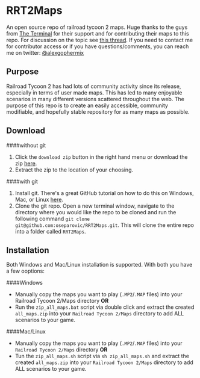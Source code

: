 RRT2Maps
========

An open source repo of railroad tycoon 2 maps. Huge thanks to the guys from [The Terminal](http://theterminal.dune2k.com/?p=rrt2) for their support and for contributing their maps to this repo. For discussion on the topic see [this thread](http://forum.dune2k.com/topic/25994-idea-git-repo-of-all-rrt2-maps/). If you need to contact me for contributor access or if you have questions/comments, you can reach me on twitter: [@alexgophermix](https://twitter.com/alexgophermix)

Purpose
-------

Railroad Tycoon 2 has had lots of community activity since its release, especially in terms of user made maps. This has led to many enjoyable scenarios in many different versions scattered throughout the web. The purpose of this repo is to create an easily accessible, community modifiable, and hopefully stable repository for as many maps as possible.

Download
--------

####without git
1. Click the `download zip` button in the right hand menu or download the zip [here](https://github.com/oseparovic/RRT2Maps/archive/master.zip).
2. Extract the zip to the location of your choosing.

####with git
1. Install git. There's a great GitHub tutorial on how to do this on Windows, Mac, or Linux [here](https://help.github.com/articles/set-up-git).
2. Clone the git repo. Open a new terminal window, navigate to the directory where you would like the repo to be cloned and run the following command `git clone git@github.com:oseparovic/RRT2Maps.git`. This will clone the entire repo into a folder called `RRT2Maps`.

Installation
------------

Both Windows and Mac/Linux installation is supported. With both you have a few ooptions:

####Windows
- Manually copy the maps you want to play (`.MP2`/`.MAP` files) into your Railroad Tycoon 2/Maps directory **OR**
- Run the `zip_all_maps.bat` script via double click and extract the created `all_maps.zip` into your `Railroad Tycoon 2/Maps` directory to add ALL scenarios to your game.

####Mac/Linux
- Manually copy the maps you want to play (`.MP2`/`.MAP` files) into your `Railroad Tycoon 2/Maps` directory **OR**
- Tun the `zip_all_maps.sh` script via `sh zip_all_maps.sh` and extract the created `all_maps.zip` into your `Railroad Tycoon 2/Maps` directory to add ALL scenarios to your game.
